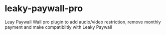 # leaky-paywall-pro
Leay Paywall Wall pro plugin to add audio/video restriction, remove monthly payment and make compatibiltiy with Leaky Paywall
